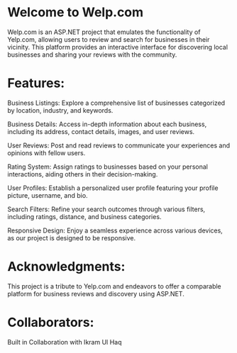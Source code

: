 <h1>Welcome to Welp.com</h1>

Welp.com is an ASP.NET project that emulates the functionality of Yelp.com, allowing users to review and search for businesses in their vicinity. This platform provides an interactive interface for discovering local businesses and sharing your reviews with the community.

<h1>Features:</h1>

Business Listings: Explore a comprehensive list of businesses categorized by location, industry, and keywords.

Business Details: Access in-depth information about each business, including its address, contact details, images, and user reviews.

User Reviews: Post and read reviews to communicate your experiences and opinions with fellow users.

Rating System: Assign ratings to businesses based on your personal interactions, aiding others in their decision-making.

User Profiles: Establish a personalized user profile featuring your profile picture, username, and bio.

Search Filters: Refine your search outcomes through various filters, including ratings, distance, and business categories.

Responsive Design: Enjoy a seamless experience across various devices, as our project is designed to be responsive.



<h1>Acknowledgments:</h1>
This project is a tribute to Yelp.com and endeavors to offer a comparable platform for business reviews and discovery using ASP.NET.



<h1>Collaborators:</h1>
Built in Collaboration with Ikram Ul Haq
